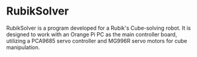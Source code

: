 # RubikSolver
RubikSolver is a program developed for a Rubik's Cube-solving robot. It is designed to work with an Orange Pi PC as the main controller board, utilizing a PCA9685 servo controller and MG996R servo motors for cube manipulation.
